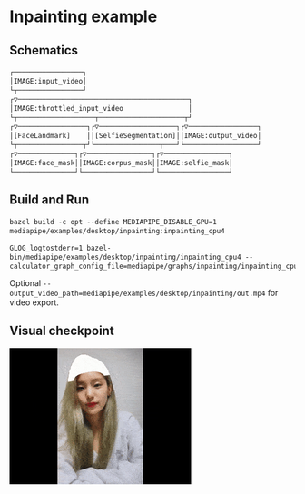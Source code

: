 # Inpainting example

## Schematics

```
┌─────────────────┐                                           
│IMAGE:input_video│                                           
└┬────────────────┘                                           
┌▽──────────────────────────────────────────┐                 
│IMAGE:throttled_input_video                │                 
└┬───────────────────┬─────────────────────┬┘                 
┌▽─────────────────┐┌▽───────────────────┐┌▽─────────────────┐
│[FaceLandmark]    ││[SelfieSegmentation]││IMAGE:output_video│
└┬────────────────┬┘└────────────────┬───┘└──────────────────┘
┌▽──────────────┐┌▽────────────────┐┌▽────────────────┐       
│IMAGE:face_mask││IMAGE:corpus_mask││IMAGE:selfie_mask│       
└───────────────┘└─────────────────┘└─────────────────┘       
```

## Build and Run

```
bazel build -c opt --define MEDIAPIPE_DISABLE_GPU=1 mediapipe/examples/desktop/inpainting:inpainting_cpu4
```

```
GLOG_logtostderr=1 bazel-bin/mediapipe/examples/desktop/inpainting/inpainting_cpu4 --calculator_graph_config_file=mediapipe/graphs/inpainting/inpainting_cpu.pbtxt
```

Optional `--output_video_path=mediapipe/examples/desktop/inpainting/out.mp4` for video export.

## Visual checkpoint

[![video](./out.gif)](./out.mp4)